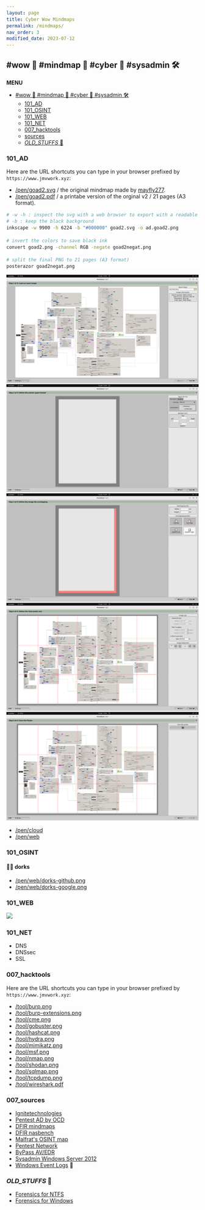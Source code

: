 ```yaml
---
layout: page
title: Cyber Wow Mindmaps
permalink: /mindmaps/
nav_order: 3
modified_date: 2023-07-12
---
```


## <a name='wowmindmapcybersysadmin'></a> #wow 👀 #mindmap 🧠 #cyber 🔫 #sysadmin 🛠️

**MENU**

<!-- vscode-markdown-toc -->
* [ #wow 👀 #mindmap 🧠 #cyber 🔫 #sysadmin 🛠️](#wowmindmapcybersysadmin)
	* [101_AD](#AD)
	* [101_OSINT](#OSINT)
	* [101_WEB](#WEB)
	* [101_NET](#WEB)
	* [007_hacktools](#hacktools)
	* [sources](#sources)
	* [_OLD_STUFFS_ 🥱](#OLD_STUFFS_)

<!-- vscode-markdown-toc-config
	numbering=false
	autoSave=true
	/vscode-markdown-toc-config -->
<!-- /vscode-markdown-toc -->

### <a name='AD'></a>101_AD

Here are the URL shortcuts you can type in your browser prefixed by ```https://www.jmvwork.xyz```:

* [/pen/goad2.svg](/pen/goad2.svg) / the original mindmap made by [mayfly277](mayfly277.github.io).
* [/pen/goad2.pdf](/pen/goad2.pdf) / a printabe version of the orginal v2 / 21 pages (A3 format).

```sh
# -w -h : inspect the svg with a web browser to export with a readable size 
# -b : keep the black background
inkscape -w 9900 -h 6224 -b "#000000" goad2.svg -o ad.goad2.png

# invert the colors to save black ink
convert goad2.png -channel RGB -negate goad2negat.png

# split the final PNG to 21 pages (A3 format)  
posterazor goad2negat.png
```
![](/assets/images/goad2-svg-2-pdf-1.png)
![](/assets/images/goad2-svg-2-pdf-2.png)
![](/assets/images/goad2-svg-2-pdf-3.png)
![](/assets/images/goad2-svg-2-pdf-4.png)
![](/assets/images/goad2-svg-2-pdf-5.png)


* [/pen/cloud](/pen/cloud)
* [/pen/web](/pen/web)

### <a name='OSINT'></a>101_OSINT

#### <a name='dorks'></a>👀🧠 dorks

* [/pen/web/dorks-github.png](/pen/web/dorks-github.png)
* [/pen/web/dorks-google.png](/pen/web/dorks-google.png)

### <a name='WEB'></a>101_WEB

![](/pen/web#attacks)

### <a name='WEB'></a>101_NET

* DNS
* DNSsec
* SSL 

### <a name='hacktools'></a>007_hacktools 

Here are the URL shortcuts you can type in your browser prefixed by ```https://www.jmvwork.xyz```:

* [/tool/burp.png](/tool/cme.png)
* [/tool/burp-extensions.png](/tool/cme.png)
* [/tool/cme.png](/tool/cme.png)
* [/tool/gobuster.png](/tool/gobuster.png)
* [/tool/hashcat.png](/tool/hashcat.png)
* [/tool/hydra.png](/tool/hydra.png)
* [/tool/mimikatz.png](/tool/mimikatz.png)
* [/tool/msf.png](/tool/msf.png)
* [/tool/nmap.png](/tool/nmap.png)
* [/tool/shodan.png](/tool/shodan.png)
* [/tool/sqlmap.png](/tool/sqlmap.png)
* [/tool/tcpdump.png](/tool/tcpdump.png)
* [/tool/wireshark.pdf](/tool//wireshark.pdf)

### <a name='sources'></a>007_sources

* [Ignitetechnologies](https://github.com/Ignitetechnologies/Mindmap)
* [Pentest AD by OCD](https://orange-cyberdefense.github.io/ocd-mindmaps/)
* [DFIR mindmaps](https://github.com/AndrewRathbun/DFIRMindMaps)
* [DFIR nasbench](https://github.com/nasbench/MindMaps)
* [Malfrat's OSINT map](https://map.malfrats.industries/)
* [Pentest Network](https://github.com/c4s73r/NetworkNightmare)
* [ByPass AV/EDR](https://github.com/CMEPW/BypassAV)
* [Sysadmin Windows Server 2012](https://xmind.app/m/eZ7i/)
* [Windows Event Logs](https://github.com/mdecrevoisier/Microsoft-eventlog-mindmap) 📃

### <a name='OLD_STUFFS_'></a>_OLD_STUFFS_ 🥱

* [Forensics for NTFS](/mindmaps/svg/win-for-ntfs.svg)
* [Forensics for Windows](/mindmaps/svg/win-for-invest-roadmap.svg)
